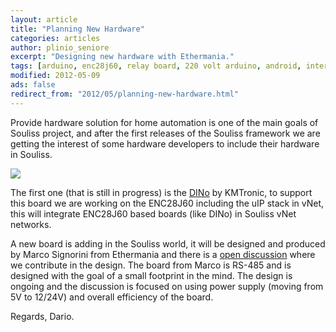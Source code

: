 ```yaml
---
layout: article
title: "Planning New Hardware"
categories: articles
author: plinio_seniore
excerpt: "Designing new hardware with Ethermania."
tags: [arduino, enc28j60, relay board, 220 volt arduino, android, internet controlled]
modified: 2012-05-09
ads: false  
redirect_from: "2012/05/planning-new-hardware.html"
---
```


Provide hardware solution for home automation is one of the main goals of Souliss project, and after the first releases of the Souliss framework we are getting the interest of some hardware developers to include their hardware in Souliss.

![](http://souliss.net/images/2012-05/ArdDomo.jpg?raw=true)


The first one (that is still in progress) is the [DINo](http://www.souliss.net/2012/04/getting-kmtronic-dino.html) by KMTronic, to support this board we are working on the ENC28J60 including the uIP stack in vNet, this will integrate ENC28J60 based boards (like DINo) in Souliss vNet networks.

A new board is adding in the Souliss world, it will be designed and produced by Marco Signorini from Ethermania and there is a [open discussion](http://arduino.cc/forum/index.php?topic=97347.new;topicseen#new) where we contribute in the design. The board from Marco is RS-485 and is designed with the goal of a small footprint in the mind.
The design is ongoing and the discussion is focused on using power supply (moving from 5V to 12/24V) and overall efficiency of the board.

Regards,
Dario.